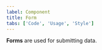 ```yaml
---
label: Component
title: Form
tabs: ['Code', 'Usage', 'Style']
---
```


<page-intro>**Forms** are used for submitting data.</page-intro>

<component
    name="Form"
    component="form"
    variation="form"
    codepen="pdWorZ"
    hasReactVersion="true"
    hasAngularVersion="true"
    haslightversion="true"
    hasVueVersion="Form"
    >
</component>
<component-docs component="form"></component-docs>
